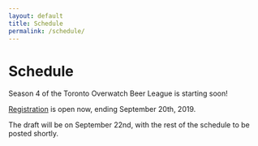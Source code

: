 ```yaml
---
layout: default
title: Schedule
permalink: /schedule/
---
```

<div class="container">
  <div class="row justify-content-center page-section-no-line">
    <div class="col-12 col-md-10 col-xl-8">
      <h1 class="text-center">Schedule</h1>
      <p>Season 4 of the Toronto Overwatch Beer League is starting soon!</p>
      <p><a href="{{ site.baseurl }}">Registration</a> is open now, ending September 20th, 2019.</p>
      <p>The draft will be on September 22nd, with the rest of the schedule to be posted shortly.</p>
    </div>
  </div>
</div>
